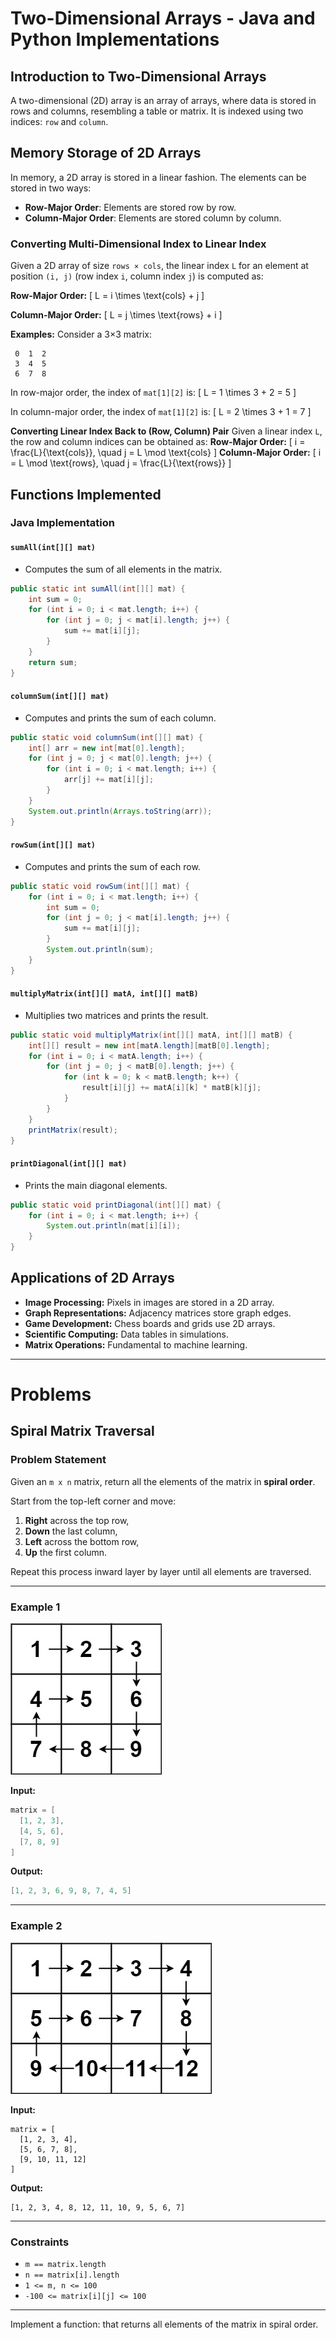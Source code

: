 
 # Two-Dimensional Arrays - Java and Python Implementations

 ## Introduction to Two-Dimensional Arrays
 A two-dimensional (2D) array is an array of arrays, where data is stored in rows and columns, resembling a table or matrix. It is indexed using two indices: `row` and `column`.

 ## Memory Storage of 2D Arrays
 In memory, a 2D array is stored in a linear fashion. The elements can be stored in two ways:
- **Row-Major Order**: Elements are stored row by row.
- **Column-Major Order**: Elements are stored column by column.

 ### Converting Multi-Dimensional Index to Linear Index
 Given a 2D array of size `rows × cols`, the linear index `L` for an element at position `(i, j)` (row index `i`, column index `j`) is computed as:

 **Row-Major Order:**
 \[ L = i \times \text{cols} + j \]

 **Column-Major Order:**
 \[ L = j \times \text{rows} + i \]

 **Examples:**
 Consider a 3×3 matrix:
 ```
  0  1  2
  3  4  5
  6  7  8
 ```
 In row-major order, the index of `mat[1][2]` is:
 \[ L = 1 \times 3 + 2 = 5 \]

 In column-major order, the index of `mat[1][2]` is:
 \[ L = 2 \times 3 + 1 = 7 \]

 **Converting Linear Index Back to (Row, Column) Pair**
 Given a linear index `L`, the row and column indices can be obtained as:
 **Row-Major Order:**
 \[ i = \frac{L}{\text{cols}}, \quad j = L \mod \text{cols} \]
 **Column-Major Order:**
 \[ i = L \mod \text{rows}, \quad j = \frac{L}{\text{rows}} \]

 ## Functions Implemented

 ### Java Implementation
 #### `sumAll(int[][] mat)`
 - Computes the sum of all elements in the matrix.
 ```java
 public static int sumAll(int[][] mat) {
     int sum = 0;
     for (int i = 0; i < mat.length; i++) {
         for (int j = 0; j < mat[i].length; j++) {
             sum += mat[i][j];
         }
     }
     return sum;
 }
 ```

 #### `columnSum(int[][] mat)`
 - Computes and prints the sum of each column.
 ```java
 public static void columnSum(int[][] mat) {
     int[] arr = new int[mat[0].length];
     for (int j = 0; j < mat[0].length; j++) {
         for (int i = 0; i < mat.length; i++) {
             arr[j] += mat[i][j];
         }
     }
     System.out.println(Arrays.toString(arr));
 }
 ```

 #### `rowSum(int[][] mat)`
 - Computes and prints the sum of each row.
 ```java
 public static void rowSum(int[][] mat) {
     for (int i = 0; i < mat.length; i++) {
         int sum = 0;
         for (int j = 0; j < mat[i].length; j++) {
             sum += mat[i][j];
         }
         System.out.println(sum);
     }
 }
 ```

 #### `multiplyMatrix(int[][] matA, int[][] matB)`
 - Multiplies two matrices and prints the result.
 ```java
 public static void multiplyMatrix(int[][] matA, int[][] matB) {
     int[][] result = new int[matA.length][matB[0].length];
     for (int i = 0; i < matA.length; i++) {
         for (int j = 0; j < matB[0].length; j++) {
             for (int k = 0; k < matB.length; k++) {
                 result[i][j] += matA[i][k] * matB[k][j];
             }
         }
     }
     printMatrix(result);
 }
 ```

 #### `printDiagonal(int[][] mat)`
 - Prints the main diagonal elements.
 ```java
 public static void printDiagonal(int[][] mat) {
     for (int i = 0; i < mat.length; i++) {
         System.out.println(mat[i][i]);
     }
 }
 ```

 ## Applications of 2D Arrays
 - **Image Processing:** Pixels in images are stored in a 2D array.
 - **Graph Representations:** Adjacency matrices store graph edges.
 - **Game Development:** Chess boards and grids use 2D arrays.
 - **Scientific Computing:** Data tables in simulations.
 - **Matrix Operations:** Fundamental to machine learning.
---
# Problems

 ## Spiral Matrix Traversal

 ### Problem Statement

 Given an `m x n` matrix, return all the elements of the matrix in **spiral order**.

 Start from the top-left corner and move:
 1. **Right** across the top row,
 2. **Down** the last column,
 3. **Left** across the bottom row,
 4. **Up** the first column.

 Repeat this process inward layer by layer until all elements are traversed.

 ---

 ### Example 1
![alt text](assets/image.png)

 **Input:**
 ```java
 matrix = [
   [1, 2, 3],
   [4, 5, 6],
   [7, 8, 9]
 ]
 ```

 **Output:**
 ```java
 [1, 2, 3, 6, 9, 8, 7, 4, 5]
 ```

 ---

 ### Example 2

 ![alt text](assets/image2.png)

 **Input:**
 ```text
 matrix = [
   [1, 2, 3, 4],
   [5, 6, 7, 8],
   [9, 10, 11, 12]
 ]
 ```

 **Output:**
 ```text
 [1, 2, 3, 4, 8, 12, 11, 10, 9, 5, 6, 7]
 ```

 ---

 ### Constraints
 - `m == matrix.length`
 - `n == matrix[i].length`
 - `1 <= m, n <= 100`
 - `-100 <= matrix[i][j] <= 100`

 ---

 Implement a function:
 that returns all elements of the matrix in spiral order.


